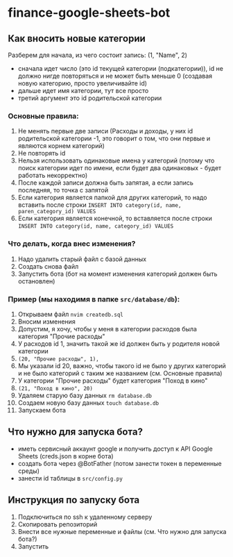 # finance-google-sheets-bot

## Как вносить новые категории
Разберем для начала, из чего состоит запись:
(1, "Name", 2)
- сначала идет число (это id текущей категории (подкатегории)), id не должно нигде повторяться и не может быть меньше 0 (создавая новую категорию, просто увеличивайте id)
- дальше идет имя категории, тут все просто
- третий аргумент это id родительской категории

### Основные правила:
1. Не менять первые две записи (Расходы и доходы, у них id родительской категории -1, это говорит о том, что они первые и являются корнем категорий)
2. Не повторять id
3. Нельзя использовать одинаковые имена у категорий (потому что поиск категории идет по имени, если будет два одинаковых - будет работать некорректно)
4. После каждой записи должна быть запятая, а если запись последняя, то точка с запятой
5. Если категория является папкой для других категорий, то надо вставить после строки `INSERT INTO category(id, name, paren_category_id) VALUES`
6. Если категория является конечной, то вставляется после строки `INSERT INTO category(id, name, category_id) VALUES`

### Что делать, когда внес изменения?
1. Надо удалить старый файл c базой данных
2. Создать снова файл
3. Запустить бота (бот на момент изменения категорий должен быть остановлен)

### Пример (мы находимя в папке `src/database/db`):
1. Открываем файл `nvim createdb.sql`
2. Вносим изменения
3. Допустим, я хочу, чтобы у меня в категории расходов была категория "Прочие расходы"
4. У расходов id 1, значить такой же id должен быть у родителя новой категории
5. `(20, "Прочие расходы", 1),`
6. Мы указали id 20, важно, чтобы такого id не было у других категорий и не было категорий с таким же названием (см. Основные правила)
7. У категории "Прочие расходы" будет категория "Поход в кино"
8. `(21, "Поход в кино", 20)`
9. Удаляем старую базу данных `rm database.db`
10. Создаем новую базу данных `touch database.db`
11. Запускаем бота

## Что нужно для запуска бота?
- иметь сервисный аккаунт google и получить доступ к API Google Sheets (creds.json в корне бота) 
- создать бота через @BotFather (потом занести токен в переменные среды)
- занести id таблицы в `src/config.py`

## Инструкция по запуску бота
1. Подключиться по ssh к удаленному серверу
2. Скопировать репозиторий
3. Внести все нужные переменные и файлы (см. Что нужно для запуска бота?)
4. Запустить

